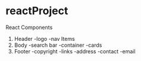 # reactProject


React Components

1. Header
        -logo
        -nav Items
2. Body
        -search bar
        -container
        -cards
3. Footer
        -copyright
        -links
        -address
        -contact
        -email
